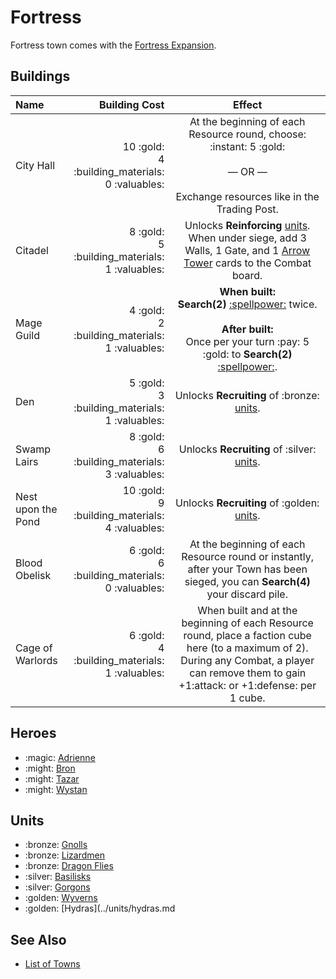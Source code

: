 # Fortress

Fortress town comes with the [Fortress Expansion](../content.md).


## Buildings

| Name | Building Cost | Effect |
| :--- | ---: | :---: |
| City Hall | 10 :gold:<br>4 :building_materials:<br>0 :valuables: | At the beginning of each Resource round, choose:<br>:instant: 5 :gold:<br><br>— OR —<br><br>Exchange resources like in the Trading Post. |
| Citadel | 8 :gold:<br>5 :building_materials:<br>1 :valuables: | Unlocks **Reinforcing** [units](#units). When under siege, add 3 Walls, 1 Gate, and 1 [Arrow Tower](../units/arrow_tower.md) cards to the Combat board. |
| Mage Guild | 4 :gold:<br>2 :building_materials:<br>1 :valuables: | **When built:**<br>**Search(2)** [:spellpower:](../spells/index.md) twice.<br><br>**After built:**<br>Once per your turn :pay: 5 :gold: to **Search(2)** [:spellpower:](../spells/index.md). |
| Den | 5 :gold:<br>3 :building_materials:<br>1 :valuables: | Unlocks **Recruiting** of :bronze: [units](#units). |
| Swamp Lairs | 8 :gold:<br>6 :building_materials:<br>3 :valuables: | Unlocks **Recruiting** of :silver: [units](#units). |
| Nest upon the Pond | 10 :gold:<br>9 :building_materials:<br>4 :valuables: | Unlocks **Recruiting** of :golden: [units](#units). |
| Blood Obelisk | 6 :gold:<br>6 :building_materials:<br>0 :valuables: | At the beginning of each Resource round or instantly, after your Town has been sieged, you can **Search(4)** your discard pile. |
| Cage of Warlords | 6 :gold:<br>4 :building_materials:<br>1 :valuables: | When built and at the beginning of each Resource round, place a faction cube here (to a maximum of 2). During any Combat, a player can remove them to gain +1:attack: or +1:defense: per 1 cube. |


## Heroes

- :magic: [Adrienne](../heroes/adrienne.md)
- :might: [Bron](../heroes/bron.md)
- :might: [Tazar](../heroes/tazar.md)
- :might: [Wystan](../heroes/wystan.md)


## Units

- :bronze: [Gnolls](../units/gnolls.md)
- :bronze: [Lizardmen](../units/lizardmen.md)
- :bronze: [Dragon Flies](../units/dragon_flies.md)
- :silver: [Basilisks](../units/basilisks.md)
- :silver: [Gorgons](../units/gorgons.md)
- :golden: [Wyverns](../units/wyverns.md)
- :golden: [Hydras](../units/hydras.md


## See Also

- [List of Towns](../towns/index.md)